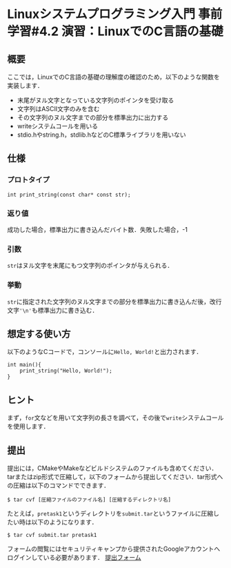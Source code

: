 # Linuxシステムプログラミング入門 事前学習#4.2 演習：LinuxでのC言語の基礎
## 概要
ここでは，LinuxでのC言語の基礎の理解度の確認のため，以下のような関数を実装します．
* 末尾がヌル文字となっている文字列のポインタを受け取る
* 文字列はASCII文字のみを含む
* その文字列のヌル文字までの部分を標準出力に出力する
* writeシステムコールを用いる
* stdio.hやstring.h，stdlib.hなどのC標準ライブラリを用いない

## 仕様
### プロトタイプ
```
int print_string(const char* const str);
```

### 返り値
成功した場合，標準出力に書き込んだバイト数．失敗した場合，-1

### 引数
`str`はヌル文字を末尾にもつ文字列のポインタが与えられる．

### 挙動
`str`に指定された文字列のヌル文字までの部分を標準出力に書き込んだ後，改行文字`'\n'`も標準出力に書き込む．

## 想定する使い方
以下のようなCコードで，コンソールに`Hello, World!`と出力されます．
```
int main(){
    print_string("Hello, World!");
}
```

## ヒント
まず，`for`文などを用いて文字列の長さを調べて，その後で`write`システムコールを使用します．

## 提出
提出には，CMakeやMakeなどビルドシステムのファイルも含めてください．
tarまたはzip形式で圧縮して，以下のフォームから提出してください．tar形式への圧縮は以下のコマンドでできます．
```
$ tar cvf [圧縮ファイルのファイル名] [圧縮するディレクトリ名]
```
たとえば，`pretask1`というディレクトリを`submit.tar`というファイルに圧縮したい時は以下のようになります．
```
$ tar cvf submit.tar pretask1
```
フォームの閲覧にはセキュリティキャンプから提供されたGoogleアカウントへログインしている必要があります．
[提出フォーム](https://forms.gle/UH9GcAdBMBn1MxFG8)

